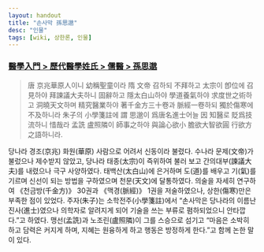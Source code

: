 ```yaml
---
layout: handout
title: "손사막 孫思邈"
desc: "인물"
tags: [wiki, 상한론, 인물]
---
```


### [醫學入門 > 歷代醫學姓氏 > 儒醫 > 孫思邈](https://mediclassics.kr/books/171/volume/1/#content_53)

> 唐 京兆華原人이니 幼稱聖童이라 隋 文帝 召하되 不拜하고 太宗이 卽位에 召見하야 拜諫議大夫하니 固辭하고 隱太白山하야 學道養氣하야 求度世之術하고 洞曉天文하며 精究醫業하야 著千金方三十卷과 脈經一卷하되 獨於傷寒에 不及하니라 朱子의 小學箋註에 謂 思邈이 爲唐名進士어늘 因 知醫로 貶爲技流하니 惜哉라 孟詵 盧照隣이 師事之하야 與論心欲小 膽欲大智欲圓 行欲方之語하니라.

당나라 경조(京兆) 화원(華原) 사람으로 어려서 신동이라 불렸다. 수나라 문제(文帝)가 불렀으나 제수받지 않았고, 당나라 태종(太宗)이 즉위하여 불러 보고 간의대부(諫議大夫)를 내렸으나 극구 사양하였다. 태백산(太白山)에 은거하며 도(道)를 배우고 기(氣)를 기르며 신선이 되는 방법을 구하였으며 천문(天文)에 달통하였다. 의술을 자세히 연구하여 《천금방(千金方)》 30권과 《맥경(脈經)》 1권을 저술하였으나, 상한(傷寒)만은 부족한 점이 있었다. 주자(朱子)는 소학전주(小學箋註)에서 “손사막은 당나라의 이름난 진사(進士)였으나 의학자로 알려지게 되어 기술을 쓰는 부류로 폄하되었으니 안타깝다.”고 하였다. 맹선(孟詵)과 노조린(盧照隣)이 그를 스승으로 섬기고 “마음은 소박히 하고 담력은 커지게 하며, 지혜는 원융하게 하고 행동은 방정하게 한다.”고 함께 논한 말이 있다.
